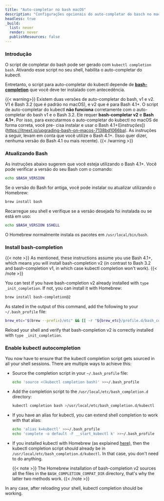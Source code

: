 ```yaml
---
title: "Auto-completar no bash macOS"
description: "Configurações opcionais do auto-completar do basch no macOS."
headless: true
_build:
  list: never
  render: never
  publishResources: false
---
```


### Introdução

O script de completar do bash pode ser gerado com `kubectl completion bash`.
Ativando esse script no seu shell, habilita o auto-completar do kubectl.

Entretanto, o script para auto-completar do kubectl depende de
[**bash-completion**](https://github.com/scop/bash-completion) que você deve ter instalado com antecedência.

{{< warning>}}
Existem duas versões de auto-completar do bash, v1 e v2. V1 é Bash 3.2
(que é padrão no macOS), e v2 que é para Bash 4.1+. O script de auto-completar 
do kubectl **não funciona** corretamente com o auto-completar do bash v1 e o 
Bash 3.2. Ele requer **bash-completar v2** e **Bash 4.1+**. Por isso, para
executarmos o auto-completar do kubectl no macOS de forma correta, você pre-
cisa instalar e usar o Bash 4.1+([*instruções*])(https://itnext.io/upgrading-bash-on-macos-7138bd1066ba).
As instruções a seguir, levam em conta que você utilize o Bash 4.1+.
(Isso quer dizer, nenhuma versão do Bash 4.1 ou mais recente).
{{< /warning >}}

### Atualizando Bash

As instruções abaixo sugerem que você esteja utilizando o Bash 4.1+. Você pode verificar a versão do seu Bash com o comando:

```bash
echo $BASH_VERSION
```

Se o versão do Bash for antiga, você pode instalar ou atualizar utilizando o Homebrew:

```bash
brew install bash
```

Recarregue seu shell e verifique se a versão desejada foi instalada ou se está em uso:

```bash
echo $BASH_VERSION $SHELL
```

O Homebrew normalmente instala os pacotes em `/usr/local/bin/bash`.

### Install bash-completion

{{< note >}}
As mentioned, these instructions assume you use Bash 4.1+, which means you will
install bash-completion v2 (in contrast to Bash 3.2 and bash-completion v1,
in which case kubectl completion won't work).
{{< /note >}}

You can test if you have bash-completion v2 already installed with `type _init_completion`.
If not, you can install it with Homebrew:

```bash
brew install bash-completion@2
```

As stated in the output of this command, add the following to your `~/.bash_profile` file:

```bash
brew_etc="$(brew --prefix)/etc" && [[ -r "${brew_etc}/profile.d/bash_completion.sh" ]] && . "${brew_etc}/profile.d/bash_completion.sh"
```

Reload your shell and verify that bash-completion v2 is correctly installed with `type _init_completion`.

### Enable kubectl autocompletion

You now have to ensure that the kubectl completion script gets sourced in all
your shell sessions. There are multiple ways to achieve this:

- Source the completion script in your `~/.bash_profile` file:

    ```bash
    echo 'source <(kubectl completion bash)' >>~/.bash_profile
    ```

- Add the completion script to the `/usr/local/etc/bash_completion.d` directory:

    ```bash
    kubectl completion bash >/usr/local/etc/bash_completion.d/kubectl
    ```

- If you have an alias for kubectl, you can extend shell completion to work with that alias:

    ```bash
    echo 'alias k=kubectl' >>~/.bash_profile
    echo 'complete -o default -F __start_kubectl k' >>~/.bash_profile
    ```

- If you installed kubectl with Homebrew (as explained
  [here](/docs/tasks/tools/install-kubectl-macos/#install-with-homebrew-on-macos)),
  then the kubectl completion script should already be in `/usr/local/etc/bash_completion.d/kubectl`.
  In that case, you don't need to do anything.

   {{< note >}}
   The Homebrew installation of bash-completion v2 sources all the files in the
   `BASH_COMPLETION_COMPAT_DIR` directory, that's why the latter two methods work.
   {{< /note >}}

In any case, after reloading your shell, kubectl completion should be working.
